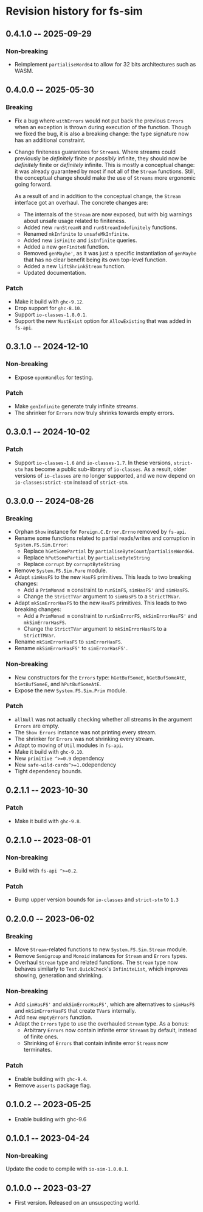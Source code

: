 # Revision history for fs-sim

## 0.4.1.0 -- 2025-09-29

### Non-breaking

* Reimplement `partialiseWord64` to allow for 32 bits architectures such as WASM.

## 0.4.0.0 -- 2025-05-30

### Breaking

* Fix a bug where `withErrors` would not put back the previous `Errors` when an
  exception is thrown during execution of the function. Though we fixed the bug,
  it is also a breaking change: the type signature now has an additional
  constraint.
* Change finiteness guarantees for `Stream`s. Where streams could previously be
  *definitely* finite or *possibly* infinite, they should now be *definitely*
  finite or *definitely* infinite. This is mostly a conceptual change: it was
  already guaranteed by most if not all of the `Stream` functions. Still, the
  conceptual change should make the use of `Streams` more ergonomic going
  forward.

  As a result of and in addition to the conceptual change, the `Stream`
  interface got an overhaul. The concrete changes are:

  * The internals of the `Stream` are now exposed, but with big warnings about
    unsafe usage related to finiteness.
  * Added new `runStreamN` and `runStreamIndefinitely` functions.
  * Renamed `mkInfinite` to `unsafeMkInfinite`.
  * Added new `isFinite` and `isInfinite` queries.
  * Added a new `genFiniteN` function.
  * Removed `genMaybe'`, as it was just a specific instantiation of `genMaybe`
    that has no clear benefit being its own top-level function.
  * Added a new `liftShrinkStream` function.
  * Updated documentation.

### Patch

* Make it build with `ghc-9.12`.
* Drop support for `ghc-8.10`.
* Support `io-classes-1.8.0.1`.
* Support the new `MustExist` option for `AllowExisting` that was added in
  `fs-api`.

## 0.3.1.0 -- 2024-12-10

### Non-breaking

* Expose `openHandles` for testing.

### Patch

* Make `genInfinite` generate truly infinite streams.
* The shrinker for `Errors` now truly shrinks towards empty errors.

## 0.3.0.1 -- 2024-10-02

### Patch

* Support `io-classes-1.6` and `io-classes-1.7`. In these versions, `strict-stm`
  has become a public sub-library of `io-classes`. As a result, older versions
  of `io-classes` are no longer supported, and we now depend on
  `io-classes:strict-stm` instead of `strict-stm`.

## 0.3.0.0 -- 2024-08-26

### Breaking

* Orphan `Show` instance for `Foreign.C.Error.Errno` removed by `fs-api`.
* Rename some functions related to partial reads/writes and corruption in `System.FS.Sim.Error`:
  * Replace `hGetSomePartial` by `partialiseByteCount`/`partialiseWord64`.
  * Replace `hPutSomePartial` by `partialiseByteString`
  * Replace `corrupt` by `corruptByteString`
* Remove `System.FS.Sim.Pure` module.
* Adapt `simHasFS` to the new `HasFS` primitives. This leads to two breaking
  changes:
  * Add a `PrimMonad m` constraint to `runSimFS`, `simHasFS'` and `simHasFS`.
  * Change the `StrictTVar` argument to `simHasFS` to a `StrictTMVar`.
* Adapt `mkSimErrorHasFS` to the new `HasFS` primitives. This leads to two
  breaking changes:
  * Add a `PrimMonad m` constraint to `runSimErrorFS`, `mkSimErrorHasFS'` and `mkSimErrorHasFS`.
  * Change the `StrictTVar` argument to `mkSimErrorHasFS` to a `StrictTMVar`.
* Rename `mkSimErrorHasFS` to `simErrorHasFS`.
* Rename `mkSimErrorHasFS'` to `simErrorHasFS'`.

### Non-breaking

* New constructors for the `Errors` type: `hGetBufSomeE`, `hGetBufSomeAtE`,
  `hGetBufSomeE`, and `hPutBufSomeAtE`.
* Expose the new `System.FS.Sim.Prim` module.

### Patch

* `allNull` was not actually checking whether all streams in the argument
  `Errors` are empty.
* The `Show Errors` instance was not printing every stream.
* The shrinker for `Errors` was not shrinking every stream.
* Adapt to moving of `Util` modules in `fs-api`.
* Make it build with `ghc-9.10`.
* New `primitive ^>=0.9` dependency
* New `safe-wild-cards^>=1.0`dependency
* Tight dependency bounds.

## 0.2.1.1 -- 2023-10-30

### Patch

* Make it build with `ghc-9.8`.

## 0.2.1.0 -- 2023-08-01

### Non-breaking

* Build with `fs-api ^>=0.2`.

### Patch

* Bump upper version bounds for `io-classes` and `strict-stm` to `1.3`

## 0.2.0.0 -- 2023-06-02

### Breaking

* Move `Stream`-related functions to new `System.FS.Sim.Stream` module.
* Remove `Semigroup` and `Monoid` instances for `Stream` and `Errors` types.
* Overhaul `Stream` type and related functions. The `Stream` type now behaves
  similarly to `Test.QuickCheck`'s `InfiniteList`, which improves showing,
  generation and shrinking.

### Non-breaking

* Add `simHasFS'` and `mkSimErrorHasFS'`, which are alternatives to `simHasFS`
  and `mkSimErrorHasFS` that create `TVar`s internally.
* Add new `emptyErrors` function.
* Adapt the `Errors` type to use the overhauled `Stream` type. As a bonus:
  * Arbitrary `Errors` now contain infinite error `Stream`s by default, instead
    of finite ones.
  * Shrinking of `Errors` that contain infinite error `Stream`s now terminates.

### Patch

* Enable building with `ghc-9.4`.
* Remove `asserts` package flag.

## 0.1.0.2 -- 2023-05-25

* Enable building with ghc-9.6

## 0.1.0.1 -- 2023-04-24

### Non-breaking

Update the code to compile with `io-sim-1.0.0.1`.

## 0.1.0.0 -- 2023-03-27

* First version. Released on an unsuspecting world.
